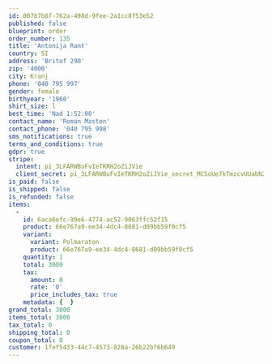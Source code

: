 ```yaml
---
id: 007b7b8f-762a-498d-9fee-2a1cc8f53e52
published: false
blueprint: order
order_number: 135
title: 'Antonija Rant'
country: SI
address: 'Britof 290'
zip: '4000'
city: Kranj
phone: '040 795 997'
gender: female
birthyear: '1960'
shirt_size: l
best_time: 'Nad 1:52:00'
contact_name: 'Roman Masten'
contact_phone: '040 795 998'
sms_notifications: true
terms_and_conditions: true
gdpr: true
stripe:
  intent: pi_3LFARWBuFvIeTKRH2oZiJVie
  client_secret: pi_3LFARWBuFvIeTKRH2oZiJVie_secret_MCSoUe7kTmzcvUUabN2DdaOHv
is_paid: false
is_shipped: false
is_refunded: false
items:
  -
    id: 6aca6efc-99e6-4774-ac52-9063ffc52f15
    product: 66e767a9-ee34-4dc4-8681-d09bb59f0cf5
    variant:
      variant: Polmaraton
      product: 66e767a9-ee34-4dc4-8681-d09bb59f0cf5
    quantity: 1
    total: 3000
    tax:
      amount: 0
      rate: '0'
      price_includes_tax: true
    metadata: {  }
grand_total: 3000
items_total: 3000
tax_total: 0
shipping_total: 0
coupon_total: 0
customer: 1fef5433-44c7-4573-828a-26b22bf6b649
---
```

